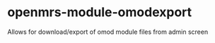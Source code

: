 openmrs-module-omodexport
=========================

Allows for download/export of omod module files from admin screen